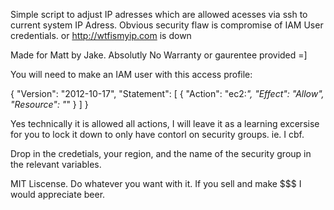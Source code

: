 Simple script to adjust IP adresses which are allowed acesses via ssh to current system IP Adress.
Obvious security flaw is compromise of IAM User credentials. or http://wtfismyip.com is down

Made for Matt by Jake.
Absolutly No Warranty or gaurentee provided =]

You will need to make an IAM user with this access profile:

{
  "Version": "2012-10-17",
  "Statement": [
    {
      "Action": "ec2:*",
      "Effect": "Allow",
      "Resource": "*"
    }
  ]
}

Yes technically it is allowed all actions, I will leave it as a learning excersise for you to lock it down to only have contorl on security groups. ie. I cbf.

Drop in the credetials, your region, and the name of the security group in the relevant variables.

MIT Liscense. Do whatever you want with it. If you sell and make $$$ I would appreciate beer.